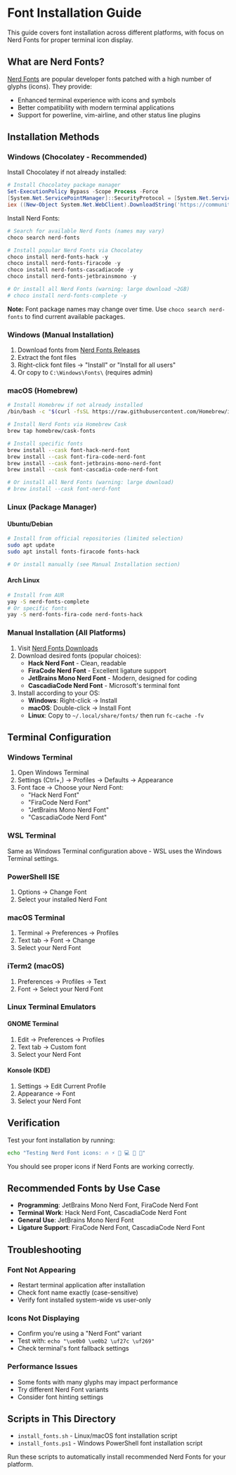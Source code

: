 # Font Installation Guide

This guide covers font installation across different platforms, with focus on Nerd Fonts for proper terminal icon display.

## What are Nerd Fonts?

[Nerd Fonts](https://www.nerdfonts.com/) are popular developer fonts patched with a high number of glyphs (icons). They provide:
- Enhanced terminal experience with icons and symbols
- Better compatibility with modern terminal applications
- Support for powerline, vim-airline, and other status line plugins

## Installation Methods

### Windows (Chocolatey - Recommended)

Install Chocolatey if not already installed:
```powershell
# Install Chocolatey package manager
Set-ExecutionPolicy Bypass -Scope Process -Force
[System.Net.ServicePointManager]::SecurityProtocol = [System.Net.ServicePointManager]::SecurityProtocol -bor 3072
iex ((New-Object System.Net.WebClient).DownloadString('https://community.chocolatey.org/install.ps1'))
```

Install Nerd Fonts:
```powershell
# Search for available Nerd Fonts (names may vary)
choco search nerd-fonts

# Install popular Nerd Fonts via Chocolatey
choco install nerd-fonts-hack -y
choco install nerd-fonts-firacode -y
choco install nerd-fonts-cascadiacode -y
choco install nerd-fonts-jetbrainsmono -y

# Or install all Nerd Fonts (warning: large download ~2GB)
# choco install nerd-fonts-complete -y
```

**Note:** Font package names may change over time. Use `choco search nerd-fonts` to find current available packages.

### Windows (Manual Installation)

1. Download fonts from [Nerd Fonts Releases](https://github.com/ryanoasis/nerd-fonts/releases)
2. Extract the font files
3. Right-click font files → "Install" or "Install for all users"
4. Or copy to `C:\Windows\Fonts\` (requires admin)

### macOS (Homebrew)

```bash
# Install Homebrew if not already installed
/bin/bash -c "$(curl -fsSL https://raw.githubusercontent.com/Homebrew/install/HEAD/install.sh)"

# Install Nerd Fonts via Homebrew Cask
brew tap homebrew/cask-fonts

# Install specific fonts
brew install --cask font-hack-nerd-font
brew install --cask font-fira-code-nerd-font
brew install --cask font-jetbrains-mono-nerd-font
brew install --cask font-cascadia-code-nerd-font

# Or install all Nerd Fonts (warning: large download)
# brew install --cask font-nerd-font
```

### Linux (Package Manager)

#### Ubuntu/Debian
```bash
# Install from official repositories (limited selection)
sudo apt update
sudo apt install fonts-firacode fonts-hack

# Or install manually (see Manual Installation section)
```

#### Arch Linux
```bash
# Install from AUR
yay -S nerd-fonts-complete
# Or specific fonts
yay -S nerd-fonts-fira-code nerd-fonts-hack
```

### Manual Installation (All Platforms)

1. Visit [Nerd Fonts Downloads](https://www.nerdfonts.com/font-downloads)
2. Download desired fonts (popular choices):
   - **Hack Nerd Font** - Clean, readable
   - **FiraCode Nerd Font** - Excellent ligature support
   - **JetBrains Mono Nerd Font** - Modern, designed for coding
   - **CascadiaCode Nerd Font** - Microsoft's terminal font
3. Install according to your OS:
   - **Windows**: Right-click → Install
   - **macOS**: Double-click → Install Font
   - **Linux**: Copy to `~/.local/share/fonts/` then run `fc-cache -fv`

## Terminal Configuration

### Windows Terminal
1. Open Windows Terminal
2. Settings (Ctrl+,) → Profiles → Defaults → Appearance
3. Font face → Choose your Nerd Font:
   - "Hack Nerd Font"
   - "FiraCode Nerd Font"
   - "JetBrains Mono Nerd Font"
   - "CascadiaCode Nerd Font"

### WSL Terminal
Same as Windows Terminal configuration above - WSL uses the Windows Terminal settings.

### PowerShell ISE
1. Options → Change Font
2. Select your installed Nerd Font

### macOS Terminal
1. Terminal → Preferences → Profiles
2. Text tab → Font → Change
3. Select your Nerd Font

### iTerm2 (macOS)
1. Preferences → Profiles → Text
2. Font → Select your Nerd Font

### Linux Terminal Emulators

#### GNOME Terminal
1. Edit → Preferences → Profiles
2. Text tab → Custom font
3. Select your Nerd Font

#### Konsole (KDE)
1. Settings → Edit Current Profile
2. Appearance → Font
3. Select your Nerd Font

## Verification

Test your font installation by running:
```bash
echo "Testing Nerd Font icons: 🔥 ⚡ 🚀 💻 📁 🌟"
```

You should see proper icons if Nerd Fonts are working correctly.

## Recommended Fonts by Use Case

- **Programming**: JetBrains Mono Nerd Font, FiraCode Nerd Font
- **Terminal Work**: Hack Nerd Font, CascadiaCode Nerd Font
- **General Use**: JetBrains Mono Nerd Font
- **Ligature Support**: FiraCode Nerd Font, CascadiaCode Nerd Font

## Troubleshooting

### Font Not Appearing
- Restart terminal application after installation
- Check font name exactly (case-sensitive)
- Verify font installed system-wide vs user-only

### Icons Not Displaying
- Confirm you're using a "Nerd Font" variant
- Test with: `echo "\ue0b0 \ue0b2 \uf27c \uf269"`
- Check terminal's font fallback settings

### Performance Issues
- Some fonts with many glyphs may impact performance
- Try different Nerd Font variants
- Consider font hinting settings

## Scripts in This Directory

- `install_fonts.sh` - Linux/macOS font installation script
- `install_fonts.ps1` - Windows PowerShell font installation script

Run these scripts to automatically install recommended Nerd Fonts for your platform.